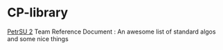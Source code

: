 # CP-library
[PetrSU 2](http://codeforces.com/team/33292) Team Reference Document :
An awesome list of standard algos and some nice things
